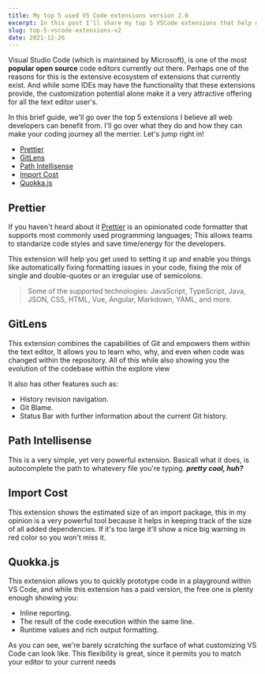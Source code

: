```yaml
---
title: My top 5 used VS Code extensions version 2.0
excerpt: In this post I'll share my top 5 VSCode extensions that help me stay productive while working daily. From automating tasks to formatting your code, this extensions will help you stay on top of your game! version 2.0.
slug: top-5-vscode-extensions-v2
date: 2021-12-26
---
```


Visual Studio Code (which is maintained by Microsoft), is one of the most **popular open source** code editors currently out there. Perhaps one of the reasons for this is the extensive ecosystem of extensions that currently exist. And while some IDEs may have the functionality that these extensions provide, the customization potential alone make it a very attractive offering for all the text editor user's.

In this brief guide, we'll go over the top 5 extensions I believe all web developers can benefit from. I'll go over what they do and how they can make your coding journey all the merrier. Let's jump right in!

- [Prettier](https://marketplace.visualstudio.com/items?itemName=esbenp.prettier-vscode)
- [GitLens](https://marketplace.visualstudio.com/items?itemName=eamodio.gitlens)
- [Path Intellisense](https://marketplace.visualstudio.com/items?itemName=christian-kohler.path-intellisense)
- [Import Cost](https://marketplace.visualstudio.com/items?itemName=wix.vscode-import-cost)
- [Quokka.js](https://marketplace.visualstudio.com/items?itemName=WallabyJs.quokka-vscode 'Quokka JS marketplace')

## Prettier

If you haven't heard about it [Prettier](https://prettier.io/) is an opinionated code formatter that supports most commonly used programming languages; This allows teams to standarize code styles and save time/energy for the developers.

This extension will help you get used to setting it up and enable you things like automatically fixing formatting issues in your code, fixing the mix of single and double-quotes or an irregular use of semicolons.

> Some of the supported technologies: JavaScript, TypeScript, Java, JSON, CSS, HTML, Vue, Angular, Markdown, YAML, and more.

## GitLens

This extension combines the capabilities of Git and empowers them within the text editor, It allows you to learn who, why, and even when code was changed within the repository. All of this while also showing you the evolution of the codebase within the explore view

It also has other features such as:

- History revision navigation.
- Git Blame.
- Status Bar with further information about the current Git history.

## Path Intellisense

This is a very simple, yet very powerful extension. Basicall what it does, is autocomplete the path to whatevery file you're typing. _**pretty cool, huh?**_

## Import Cost

This extension shows the estimated size of an import package, this in my opinion is a very powerful tool because it helps in keeping track of the size of all added dependencies. If it's too large it'll show a nice big warning in red color so you won't miss it.

## Quokka.js

This extension allows you to quickly prototype code in a playground within VS Code, and while this extension has a paid version, the free one is plenty enough showing you:

- Inline reporting.
- The result of the code execution within the same line.
- Runtime values and rich output formatting.

As you can see, we're barely scratching the surface of what customizing VS Code can look like. This flexibility is great, since it permits you to match your editor to your current needs
